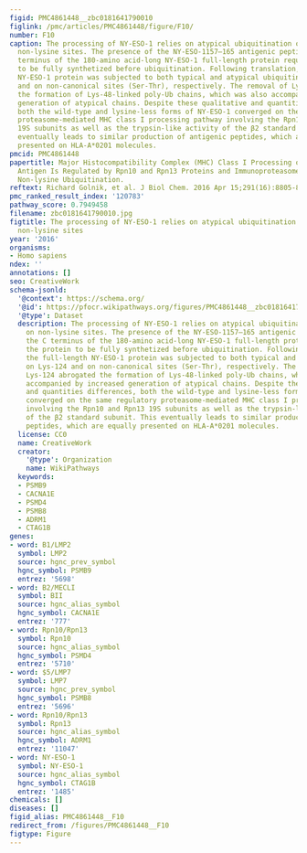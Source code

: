 ```yaml
---
figid: PMC4861448__zbc0181641790010
figlink: /pmc/articles/PMC4861448/figure/F10/
number: F10
caption: The processing of NY-ESO-1 relies on atypical ubiquitination occurring on
  non-lysine sites. The presence of the NY-ESO-1157–165 antigenic peptide at the C
  terminus of the 180-amino acid-long NY-ESO-1 full-length protein required the protein
  to be fully synthetized before ubiquitination. Following translation, the full-length
  NY-ESO-1 protein was subjected to both typical and atypical ubiquitination on Lys-124
  and on non-canonical sites (Ser-Thr), respectively. The removal of Lys-124 abrogated
  the formation of Lys-48-linked poly-Ub chains, which was also accompanied by increased
  generation of atypical chains. Despite these qualitative and quantities differences,
  both the wild-type and lysine-less forms of NY-ESO-1 converged on the same regulatory
  proteasome-mediated MHC class I processing pathway involving the Rpn10 and Rpn13
  19S subunits as well as the trypsin-like activity of the β2 standard subunit. This
  eventually leads to similar production of antigenic peptides, which are equally
  presented on HLA-A*0201 molecules.
pmcid: PMC4861448
papertitle: Major Histocompatibility Complex (MHC) Class I Processing of the NY-ESO-1
  Antigen Is Regulated by Rpn10 and Rpn13 Proteins and Immunoproteasomes following
  Non-lysine Ubiquitination.
reftext: Richard Golnik, et al. J Biol Chem. 2016 Apr 15;291(16):8805-8815.
pmc_ranked_result_index: '120783'
pathway_score: 0.7949458
filename: zbc0181641790010.jpg
figtitle: The processing of NY-ESO-1 relies on atypical ubiquitination occurring on
  non-lysine sites
year: '2016'
organisms:
- Homo sapiens
ndex: ''
annotations: []
seo: CreativeWork
schema-jsonld:
  '@context': https://schema.org/
  '@id': https://pfocr.wikipathways.org/figures/PMC4861448__zbc0181641790010.html
  '@type': Dataset
  description: The processing of NY-ESO-1 relies on atypical ubiquitination occurring
    on non-lysine sites. The presence of the NY-ESO-1157–165 antigenic peptide at
    the C terminus of the 180-amino acid-long NY-ESO-1 full-length protein required
    the protein to be fully synthetized before ubiquitination. Following translation,
    the full-length NY-ESO-1 protein was subjected to both typical and atypical ubiquitination
    on Lys-124 and on non-canonical sites (Ser-Thr), respectively. The removal of
    Lys-124 abrogated the formation of Lys-48-linked poly-Ub chains, which was also
    accompanied by increased generation of atypical chains. Despite these qualitative
    and quantities differences, both the wild-type and lysine-less forms of NY-ESO-1
    converged on the same regulatory proteasome-mediated MHC class I processing pathway
    involving the Rpn10 and Rpn13 19S subunits as well as the trypsin-like activity
    of the β2 standard subunit. This eventually leads to similar production of antigenic
    peptides, which are equally presented on HLA-A*0201 molecules.
  license: CC0
  name: CreativeWork
  creator:
    '@type': Organization
    name: WikiPathways
  keywords:
  - PSMB9
  - CACNA1E
  - PSMD4
  - PSMB8
  - ADRM1
  - CTAG1B
genes:
- word: B1/LMP2
  symbol: LMP2
  source: hgnc_prev_symbol
  hgnc_symbol: PSMB9
  entrez: '5698'
- word: B2/MECLI
  symbol: BII
  source: hgnc_alias_symbol
  hgnc_symbol: CACNA1E
  entrez: '777'
- word: Rpn10/Rpn13
  symbol: Rpn10
  source: hgnc_alias_symbol
  hgnc_symbol: PSMD4
  entrez: '5710'
- word: $5/LMP7
  symbol: LMP7
  source: hgnc_prev_symbol
  hgnc_symbol: PSMB8
  entrez: '5696'
- word: Rpn10/Rpn13
  symbol: Rpn13
  source: hgnc_alias_symbol
  hgnc_symbol: ADRM1
  entrez: '11047'
- word: NY-ESO-1
  symbol: NY-ESO-1
  source: hgnc_alias_symbol
  hgnc_symbol: CTAG1B
  entrez: '1485'
chemicals: []
diseases: []
figid_alias: PMC4861448__F10
redirect_from: /figures/PMC4861448__F10
figtype: Figure
---
```

